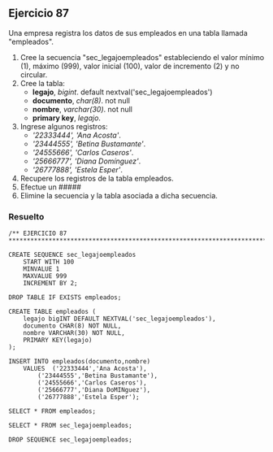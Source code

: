 ## Ejercicio 87

Una empresa registra los datos de sus empleados en una tabla llamada "empleados".

1. Cree la secuencia "sec_legajoempleados" estableciendo el valor mínimo (1), máximo (999), valor inicial (100), valor de incremento (2) y no circular.
2. Cree la tabla:
	* **legajo**, *bigint*. default nextval('sec_legajoempleados')
	* **documento**, *char(8)*. not null
	* **nombre**, *varchar(30)*. not null
	* **primary key**, *legajo*.
3. Ingrese algunos registros:
	* *'22333444', 'Ana Acosta'*.
	* *'23444555', 'Betina Bustamante'*.
	* *'24555666', 'Carlos Caseros'*.
	* *'25666777', 'Diana Domínguez'*.
	* *'26777888', 'Estela Esper'*.
4. Recupere los registros de la tabla empleados.
5. Efectue un #####
6. Elimine la secuencia y la tabla asociada a dicha secuencia.

### Resuelto	
``` 			
/** EJERCICIO 87
******************************************************************************/

CREATE SEQUENCE sec_legajoempleados
	START WITH 100
	MINVALUE 1
	MAXVALUE 999
	INCREMENT BY 2;

DROP TABLE IF EXISTS empleados;

CREATE TABLE empleados (
	legajo bigINT DEFAULT NEXTVAL('sec_legajoempleados'),
	documento CHAR(8) NOT NULL,
	nombre VARCHAR(30) NOT NULL,
	PRIMARY KEY(legajo)
);

INSERT INTO empleados(documento,nombre)
	VALUES	('22333444','Ana Acosta'),
		('23444555','Betina Bustamante'),
		('24555666','Carlos Caseros'),
		('25666777','Diana DoMINguez'),
		('26777888','Estela Esper');

SELECT * FROM empleados;

SELECT * FROM sec_legajoempleados;

DROP SEQUENCE sec_legajoempleados;


``` 			
